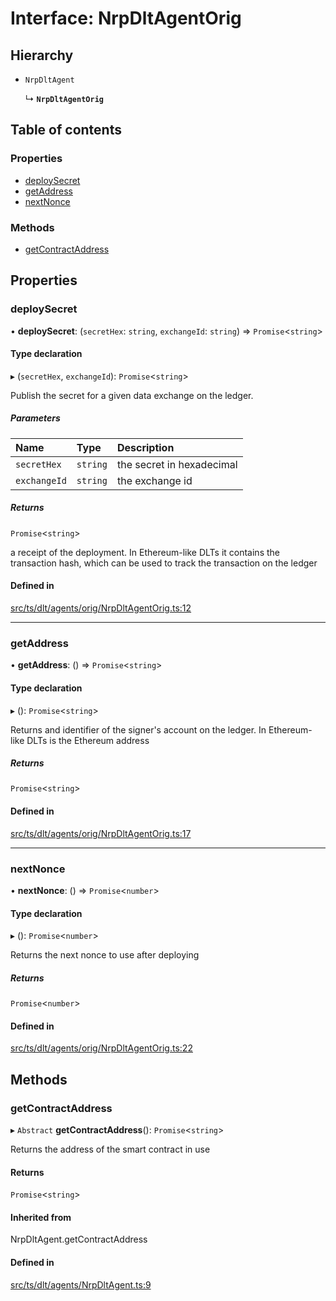 # Interface: NrpDltAgentOrig

## Hierarchy

- `NrpDltAgent`

  ↳ **`NrpDltAgentOrig`**

## Table of contents

### Properties

- [deploySecret](NrpDltAgentOrig.md#deploysecret)
- [getAddress](NrpDltAgentOrig.md#getaddress)
- [nextNonce](NrpDltAgentOrig.md#nextnonce)

### Methods

- [getContractAddress](NrpDltAgentOrig.md#getcontractaddress)

## Properties

### deploySecret

• **deploySecret**: (`secretHex`: `string`, `exchangeId`: `string`) => `Promise`<`string`\>

#### Type declaration

▸ (`secretHex`, `exchangeId`): `Promise`<`string`\>

Publish the secret for a given data exchange on the ledger.

##### Parameters

| Name | Type | Description |
| :------ | :------ | :------ |
| `secretHex` | `string` | the secret in hexadecimal |
| `exchangeId` | `string` | the exchange id |

##### Returns

`Promise`<`string`\>

a receipt of the deployment. In Ethereum-like DLTs it contains the transaction hash, which can be used to track the transaction on the ledger

#### Defined in

[src/ts/dlt/agents/orig/NrpDltAgentOrig.ts:12](https://gitlab.com/i3-market/code/wp3/t3.2/conflict-resolution/non-repudiation-library/-/blob/9896c06/src/ts/dlt/agents/orig/NrpDltAgentOrig.ts#L12)

___

### getAddress

• **getAddress**: () => `Promise`<`string`\>

#### Type declaration

▸ (): `Promise`<`string`\>

Returns and identifier of the signer's account on the ledger. In Ethereum-like DLTs is the Ethereum address

##### Returns

`Promise`<`string`\>

#### Defined in

[src/ts/dlt/agents/orig/NrpDltAgentOrig.ts:17](https://gitlab.com/i3-market/code/wp3/t3.2/conflict-resolution/non-repudiation-library/-/blob/9896c06/src/ts/dlt/agents/orig/NrpDltAgentOrig.ts#L17)

___

### nextNonce

• **nextNonce**: () => `Promise`<`number`\>

#### Type declaration

▸ (): `Promise`<`number`\>

Returns the next nonce to use after deploying

##### Returns

`Promise`<`number`\>

#### Defined in

[src/ts/dlt/agents/orig/NrpDltAgentOrig.ts:22](https://gitlab.com/i3-market/code/wp3/t3.2/conflict-resolution/non-repudiation-library/-/blob/9896c06/src/ts/dlt/agents/orig/NrpDltAgentOrig.ts#L22)

## Methods

### getContractAddress

▸ `Abstract` **getContractAddress**(): `Promise`<`string`\>

Returns the address of the smart contract in use

#### Returns

`Promise`<`string`\>

#### Inherited from

NrpDltAgent.getContractAddress

#### Defined in

[src/ts/dlt/agents/NrpDltAgent.ts:9](https://gitlab.com/i3-market/code/wp3/t3.2/conflict-resolution/non-repudiation-library/-/blob/9896c06/src/ts/dlt/agents/NrpDltAgent.ts#L9)
